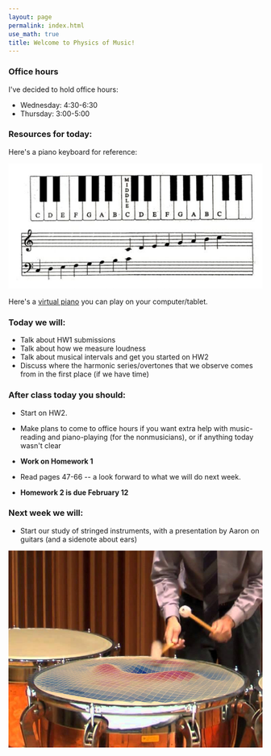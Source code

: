```yaml
---
layout: page 
permalink: index.html
use_math: true
title: Welcome to Physics of Music!
---
```


### Office hours

I've decided to hold office hours:

* Wednesday: 4:30-6:30
* Thursday: 3:00-5:00

### Resources for today:

Here's a piano keyboard for reference:

<img src="piano_keyboard_picture.jpg">

Here's a <a href="https://www.onlinepianist.com/virtual-piano">virtual piano</a> you can play on your computer/tablet.

### Today we will:

* Talk about HW1 submissions
* Talk about how we measure loudness
* Talk about musical intervals and get you started on HW2
* Discuss where the harmonic series/overtones that we observe comes from in the first place (if we have time)

### After class today you should:

* Start on HW2. 
* Make plans to come to office hours if you want extra help with music-reading and piano-playing (for the nonmusicians),
or if anything today wasn't clear
* **Work on Homework 1**
* Read pages 47-66 -- a look forward to what we will do next week.

* **Homework 2 is due February 12**

### Next week we will:

* Start our study of stringed instruments, with a presentation by Aaron on guitars (and a sidenote about ears)

<center><img src="timpanist.jpg"></center>
